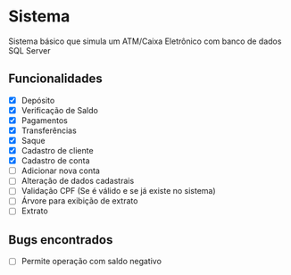 # Sistema
Sistema básico que simula um ATM/Caixa Eletrônico com banco de dados SQL Server

## Funcionalidades
- [x] Depósito
- [x] Verificação de Saldo
- [x] Pagamentos
- [x] Transferências
- [x] Saque
- [x] Cadastro de cliente
- [x] Cadastro de conta
- [ ] Adicionar nova conta
- [ ] Alteração de dados cadastrais
- [ ] Validação CPF (Se é válido e se já existe no sistema)
- [ ] Árvore para exibição de extrato
- [ ] Extrato

## Bugs encontrados
- [ ] Permite operação com saldo negativo
